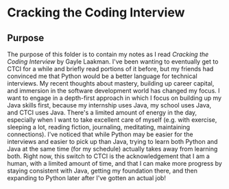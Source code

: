 # Cracking the Coding Interview

## Purpose

The purpose of this folder is to contain my notes as I read _Cracking the Coding Interview_ by Gayle Laakman. I've been wanting to eventually get to CTCI for a while and briefly read portions of it before, but my friends had convinced me that Python would be a better language for technical interviews. My recent thoughts about mastery, building up career capital, and immersion in the software development world has changed my focus. I want to engage in a depth-first approach in which I focus on building up my Java skills first, because my internship uses Java, my school uses Java, and CTCI uses Java. There's a limited amount of energy in the day, especially when I want to take excellent care of myself (e.g. with exercise, sleeping a lot, reading fiction, journaling, meditating, maintaining connections). I've noticed that while Python may be easier for the interviews and easier to pick up than Java, trying to learn both Python and Java at the same time (for my schedule) actually takes away from learning both. Right now, this switch to CTCI is the acknowledgement that I am a human, with a limited amount of time, and that I can make more progress by staying consistent with Java, getting my foundation there, and then expanding to Python later after I've gotten an actual job!

